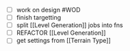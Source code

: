 - [ ] work on design #WOD
- [ ] finish targetting
- [ ] split [[Level Generation]] jobs into fns
- [ ] REFACTOR [[Level Generation]]
- [ ] get settings from [[Terrain Type]]